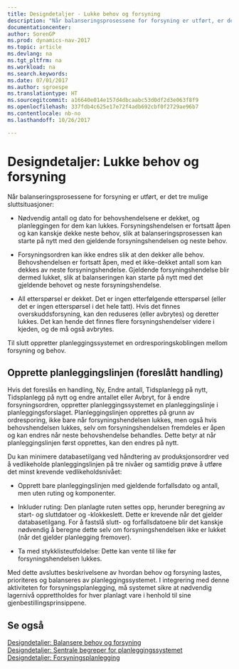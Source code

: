 ```yaml
---
title: Designdetaljer - Lukke behov og forsyning
description: "Når balanseringsprosessene for forsyning er utført, er det tre mulige sluttsituasjoner."
documentationcenter: 
author: SorenGP
ms.prod: dynamics-nav-2017
ms.topic: article
ms.devlang: na
ms.tgt_pltfrm: na
ms.workload: na
ms.search.keywords: 
ms.date: 07/01/2017
ms.author: sgroespe
ms.translationtype: HT
ms.sourcegitcommit: a16640e014e157d4dbcaabc53d0df2d3e063f8f9
ms.openlocfilehash: 337fdb4c625e17e72f4adb692cbf0f2729ae96b7
ms.contentlocale: nb-no
ms.lasthandoff: 10/26/2017

---
```

# <a name="design-details-closing-demand-and-supply"></a>Designdetaljer: Lukke behov og forsyning
Når balanseringsprosessene for forsyning er utført, er det tre mulige sluttsituasjoner:  

-   Nødvendig antall og dato for behovshendelsene er dekket, og planleggingen for dem kan lukkes. Forsyningshendelsen er fortsatt åpen og kan kanskje dekke neste behov, slik at balanseringsprosessen kan starte på nytt med den gjeldende forsyningshendelsen og neste behov.  

-   Forsyningsordren kan ikke endres slik at den dekker alle behov. Behovshendelsen er fortsatt åpen, med et ikke-dekket antall som kan dekkes av neste forsyningshendelse. Gjeldende forsyningshendelse blir dermed lukket, slik at balanseringen kan starte på nytt med det gjeldende behovet og neste forsyningshendelse.  

-   All etterspørsel er dekket. Det er ingen etterfølgende etterspørsel (eller det er ingen etterspørsel i det hele tatt). Hvis det finnes overskuddsforsyning, kan den reduseres (eller avbrytes) og deretter lukkes. Det kan hende det finnes flere forsyningshendelser videre i kjeden, og de må også avbrytes.  

 Til slutt oppretter planleggingssystemet en ordresporingskoblingen mellom forsyning og behov.  

## <a name="creating-the-planning-line-suggested-action"></a>Opprette planleggingslinjen (foreslått handling)  
 Hvis det foreslås en handling, Ny, Endre antall, Tidsplanlegg på nytt, Tidsplanlegg på nytt og endre antallet eller Avbryt, for å endre forsyningsordren, oppretter planleggingssystemet en planleggingslinje i planleggingsforslaget. Planleggingslinjen opprettes på grunn av ordresporing, ikke bare når forsyningshendelsen lukkes, men også hvis behovshendelsen lukkes, selv om forsyningshendelsen fremdeles er åpen og kan endres når neste behovshendelse behandles. Dette betyr at når planleggingslinjen først opprettes, kan den endres på nytt.  

 Du kan minimere databasetilgang ved håndtering av produksjonsordrer ved å vedlikeholde planleggingslinjen på tre nivåer og samtidig prøve å utføre det minst krevende vedlikeholdsnivået:  

-   Opprett bare planleggingslinjen med gjeldende forfallsdato og antall, men uten ruting og komponenter.  

-   Inkluder ruting: Den planlagte ruten settes opp, herunder beregning av start- og sluttdatoer og -klokkeslett. Dette er krevende når det gjelder databasetilgang. For å fastslå slutt- og forfallsdatoene blir det kanskje nødvendig å beregne dette selv om forsyningshendelsen ikke er lukket (når det gjelder planlegging fremover).  

-   Ta med stykklisteutfoldelse: Dette kan vente til like før forsyningshendelsen lukkes.  

 Med dette avsluttes beskrivelsene av hvordan behov og forsyning lastes, prioriteres og balanseres av planleggingssystemet. I integrering med denne aktiviteten for forsyningsplanlegging, må systemet sikre at nødvendig lagernivå opprettholdes for hver planlagt vare i henhold til sine gjenbestillingsprinsippene.  

## <a name="see-also"></a>Se også  
 [Designdetaljer: Balansere behov og forsyning](design-details-balancing-demand-and-supply.md)   
 [Designdetaljer: Sentrale begreper for planleggingssystemet](design-details-central-concepts-of-the-planning-system.md)   
 [Designdetaljer: Forsyningsplanlegging](design-details-supply-planning.md)

